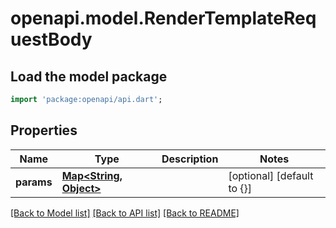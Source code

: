 # openapi.model.RenderTemplateRequestBody

## Load the model package
```dart
import 'package:openapi/api.dart';
```

## Properties
Name | Type | Description | Notes
------------ | ------------- | ------------- | -------------
**params** | [**Map&lt;String, Object&gt;**](Object.md) |  | [optional] [default to {}]

[[Back to Model list]](../README.md#documentation-for-models) [[Back to API list]](../README.md#documentation-for-api-endpoints) [[Back to README]](../README.md)


